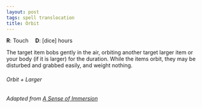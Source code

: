 ```yaml
---
layout: post
tags: spell translocation
title: Orbit
---
```


**R**: Touch     **D**: [dice] hours

The target item bobs gently in the air, orbiting another target larger item or your body (if it is larger) for the duration. While the items orbit, they may be disturbed and grabbed easily, and weight nothing.

###### Orbit + Larger
###### Adapted from [A Sense of Immersion]([https://coinsandscrolls.blogspot.com/2017/05/osr-elves-and-elf-wizards.html](https://asenseofimmersion.wordpress.com/2022/09/06/those-who-pulled-the-trigger-were-not-holding-the-gun-glog-wizard/))
